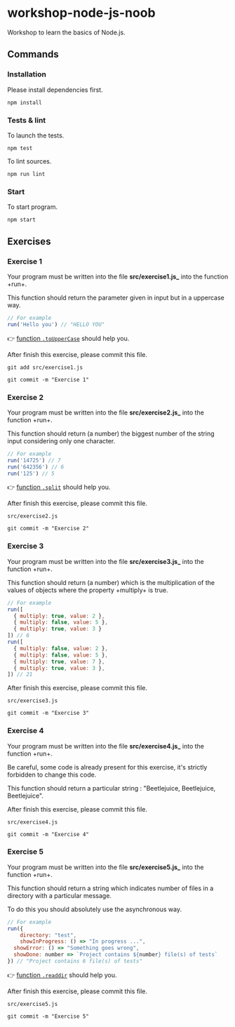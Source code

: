 # workshop-node-js-noob

Workshop to learn the basics of Node.js.

## Commands

### Installation

Please install dependencies first.

	npm install

### Tests & lint

To launch the tests.

	npm test

To lint sources.

	npm run lint

### Start

To start program.

	npm start

## Exercises

### Exercise 1

Your program must be written into the file **src/exercise1.js_** into the function +run+.

This function should return the parameter given in input but in a uppercase way.

```javascript
// For example
run('Hello you') // "HELLO YOU"
```

:point_right: [function `.toUpperCase`](https://developer.mozilla.org/fr/docs/Web/JavaScript/Reference/Objets_globaux/String/toUpperCase) should help you.

After finish this exercise, please commit this file.

	git add src/exercise1.js

	git commit -m "Exercise 1"

### Exercise 2

Your program must be written into the file **src/exercise2.js_** into the function +run+.

This function should return (a number) the biggest number of the string input considering only one character.

```javascript
// For example
run('14725') // 7
run('642356') // 6
run('125') // 5
```

:point_right: [function `.split`](https://developer.mozilla.org/fr/docs/Web/JavaScript/Reference/Objets_globaux/String/split) should help you.

After finish this exercise, please commit this file.

	src/exercise2.js

	git commit -m "Exercise 2"

### Exercise 3

Your program must be written into the file **src/exercise3.js_** into the function +run+.

This function should return (a number) which is the multiplication of the values of objects where the property +multiply+ is true.

```javascript
// For example
run([
  { multiply: true, value: 2 },
  { multiply: false, value: 5 },
  { multiply: true, value: 3 }
]) // 6
run([
  { multiply: false, value: 2 },
  { multiply: false, value: 5 },
  { multiply: true, value: 7 },
  { multiply: true, value: 3 },
]) // 21
```

After finish this exercise, please commit this file.

	src/exercise3.js

	git commit -m "Exercise 3"

### Exercise 4

Your program must be written into the file **src/exercise4.js_** into the function +run+.

Be careful, some code is already present for this exercise, it's strictly forbidden to change this code.

This function should return a particular string : "Beetlejuice, Beetlejuice, Beetlejuice".

After finish this exercise, please commit this file.

	src/exercise4.js

	git commit -m "Exercise 4"

### Exercise 5

Your program must be written into the file **src/exercise5.js_** into the function +run+.

This function should return a string which indicates number of files in a directory with a particular message.

To do this you should absolutely use the asynchronous way.

```javascript
// For example
run({
	directory: "test",
	showInProgress: () => "In progress ...",
  showError: () => "Something goes wrong",
  showDone: number => `Project contains ${number} file(s) of tests`
}) // "Project contains 6 file(s) of tests"
```


:point_right: [function `.readdir`](https://nodejs.org/api/fs.html#fs_fs_readdir_path_options_callback) should help you.

After finish this exercise, please commit this file.

	src/exercise5.js

	git commit -m "Exercise 5"
